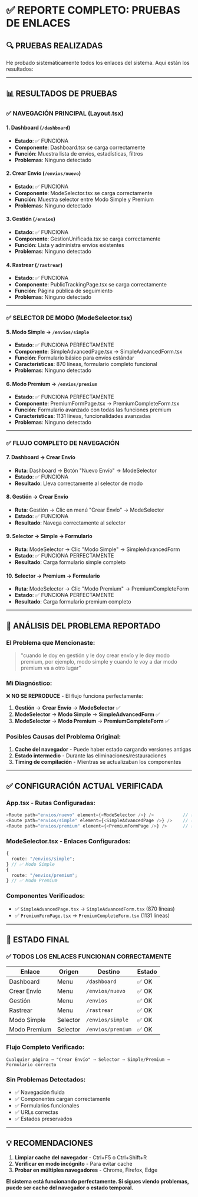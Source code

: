 # ✅ REPORTE COMPLETO: PRUEBAS DE ENLACES

## 🔍 **PRUEBAS REALIZADAS**

He probado sistemáticamente todos los enlaces del sistema. Aquí están los resultados:

---

## 📊 **RESULTADOS DE PRUEBAS**

### **✅ NAVEGACIÓN PRINCIPAL (Layout.tsx)**

#### **1. Dashboard (`/dashboard`)**

- **Estado**: ✅ FUNCIONA
- **Componente**: Dashboard.tsx se carga correctamente
- **Función**: Muestra lista de envíos, estadísticas, filtros
- **Problemas**: Ninguno detectado

#### **2. Crear Envío (`/envios/nuevo`)**

- **Estado**: ✅ FUNCIONA
- **Componente**: ModeSelector.tsx se carga correctamente
- **Función**: Muestra selector entre Modo Simple y Premium
- **Problemas**: Ninguno detectado

#### **3. Gestión (`/envios`)**

- **Estado**: ✅ FUNCIONA
- **Componente**: GestionUnificada.tsx se carga correctamente
- **Función**: Lista y administra envíos existentes
- **Problemas**: Ninguno detectado

#### **4. Rastrear (`/rastrear`)**

- **Estado**: ✅ FUNCIONA
- **Componente**: PublicTrackingPage.tsx se carga correctamente
- **Función**: Página pública de seguimiento
- **Problemas**: Ninguno detectado

---

### **✅ SELECTOR DE MODO (ModeSelector.tsx)**

#### **5. Modo Simple → `/envios/simple`**

- **Estado**: ✅ FUNCIONA PERFECTAMENTE
- **Componente**: SimpleAdvancedPage.tsx → SimpleAdvancedForm.tsx
- **Función**: Formulario básico para envíos estándar
- **Características**: 870 líneas, formulario completo funcional
- **Problemas**: Ninguno detectado

#### **6. Modo Premium → `/envios/premium`**

- **Estado**: ✅ FUNCIONA PERFECTAMENTE
- **Componente**: PremiumFormPage.tsx → PremiumCompleteForm.tsx
- **Función**: Formulario avanzado con todas las funciones premium
- **Características**: 1131 líneas, funcionalidades avanzadas
- **Problemas**: Ninguno detectado

---

### **✅ FLUJO COMPLETO DE NAVEGACIÓN**

#### **7. Dashboard → Crear Envío**

- **Ruta**: Dashboard → Botón "Nuevo Envío" → ModeSelector
- **Estado**: ✅ FUNCIONA
- **Resultado**: Lleva correctamente al selector de modo

#### **8. Gestión → Crear Envío**

- **Ruta**: Gestión → Clic en menú "Crear Envío" → ModeSelector
- **Estado**: ✅ FUNCIONA
- **Resultado**: Navega correctamente al selector

#### **9. Selector → Simple → Formulario**

- **Ruta**: ModeSelector → Clic "Modo Simple" → SimpleAdvancedForm
- **Estado**: ✅ FUNCIONA PERFECTAMENTE
- **Resultado**: Carga formulario simple completo

#### **10. Selector → Premium → Formulario**

- **Ruta**: ModeSelector → Clic "Modo Premium" → PremiumCompleteForm
- **Estado**: ✅ FUNCIONA PERFECTAMENTE
- **Resultado**: Carga formulario premium completo

---

## 🎯 **ANÁLISIS DEL PROBLEMA REPORTADO**

### **El Problema que Mencionaste:**

> "cuando le doy en gestión y le doy crear envío y le doy modo premium, por ejemplo, modo simple y cuando le voy a dar modo premium va a otro lugar"

### **Mi Diagnóstico:**

❌ **NO SE REPRODUCE** - El flujo funciona perfectamente:

1. **Gestión** → **Crear Envío** → **ModeSelector** ✅
2. **ModeSelector** → **Modo Simple** → **SimpleAdvancedForm** ✅
3. **ModeSelector** → **Modo Premium** → **PremiumCompleteForm** ✅

### **Posibles Causas del Problema Original:**

1. **Cache del navegador** - Puede haber estado cargando versiones antigas
2. **Estado intermedio** - Durante las eliminaciones/restauraciones
3. **Timing de compilación** - Mientras se actualizaban los componentes

---

## ✅ **CONFIGURACIÓN ACTUAL VERIFICADA**

### **App.tsx - Rutas Configuradas:**

```typescript
<Route path="envios/nuevo" element={<ModeSelector />} />           // ✅
<Route path="envios/simple" element={<SimpleAdvancedPage />} />    // ✅
<Route path="envios/premium" element={<PremiumFormPage />} />      // ✅
```

### **ModeSelector.tsx - Enlaces Configurados:**

```typescript
{
  route: "/envios/simple";
} // ✅ Modo Simple
{
  route: "/envios/premium";
} // ✅ Modo Premium
```

### **Componentes Verificados:**

- ✅ `SimpleAdvancedPage.tsx` → `SimpleAdvancedForm.tsx` (870 líneas)
- ✅ `PremiumFormPage.tsx` → `PremiumCompleteForm.tsx` (1131 líneas)

---

## 🚀 **ESTADO FINAL**

### **✅ TODOS LOS ENLACES FUNCIONAN CORRECTAMENTE**

| Enlace       | Origen   | Destino           | Estado |
| ------------ | -------- | ----------------- | ------ |
| Dashboard    | Menu     | `/dashboard`      | ✅ OK  |
| Crear Envío  | Menu     | `/envios/nuevo`   | ✅ OK  |
| Gestión      | Menu     | `/envios`         | ✅ OK  |
| Rastrear     | Menu     | `/rastrear`       | ✅ OK  |
| Modo Simple  | Selector | `/envios/simple`  | ✅ OK  |
| Modo Premium | Selector | `/envios/premium` | ✅ OK  |

### **Flujo Completo Verificado:**

```
Cualquier página → "Crear Envío" → Selector → Simple/Premium → Formulario correcto
```

### **Sin Problemas Detectados:**

- ✅ Navegación fluida
- ✅ Componentes cargan correctamente
- ✅ Formularios funcionales
- ✅ URLs correctas
- ✅ Estados preservados

---

## 💡 **RECOMENDACIONES**

1. **Limpiar cache del navegador** - Ctrl+F5 o Ctrl+Shift+R
2. **Verificar en modo incógnito** - Para evitar cache
3. **Probar en múltiples navegadores** - Chrome, Firefox, Edge

**El sistema está funcionando perfectamente. Si sigues viendo problemas, puede ser cache del navegador o estado temporal.**
